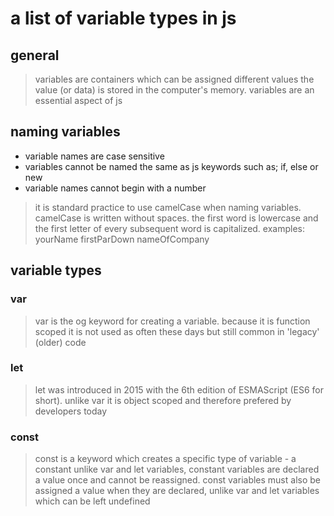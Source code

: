 # a list of variable types in js

## general

> variables are containers which can be assigned different values the value (or
> data) is stored in the computer's memory. variables are an essential aspect of
> js

## naming variables

- variable names are case sensitive
- variables cannot be named the same as js keywords such as; if, else or new
- variable names cannot begin with a number

> it is standard practice to use camelCase when naming variables. camelCase is
> written without spaces. the first word is lowercase and the first letter of
> every subsequent word is capitalized. examples: yourName firstParDown
> nameOfCompany

## variable types

### var

> var is the og keyword for creating a variable. because it is function scoped
> it is not used as often these days but still common in 'legacy' (older) code

### let

> let was introduced in 2015 with the 6th edition of ESMAScript (ES6 for short).
> unlike var it is object scoped and therefore prefered by developers today

### const

> const is a keyword which creates a specific type of variable - a constant
> unlike var and let variables, constant variables are declared a value once and
> cannot be reassigned. const variables must also be assigned a value when they
> are declared, unlike var and let variables which can be left undefined
